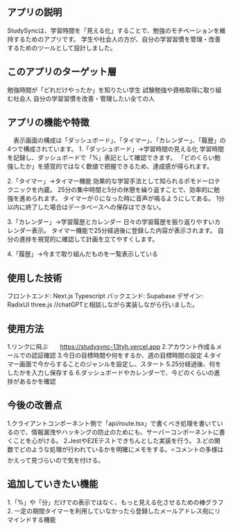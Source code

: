 ## アプリの説明
  StudySyncは、学習時間を「見える化」することで、勉強のモチベーションを維持するためのアプリです。
  学生や社会人の方が、自分の学習習慣を管理・改善するためのツールとして設計しました。

## このアプリのターゲット層
  勉強時間が「どれだけやったか」を知りたい学生
  試験勉強や資格取得に取り組む社会人
  自分の学習習慣を改善・管理したい全ての人

## アプリの機能や特徴
　表示画面の構成は「ダッシュボード」、「タイマー」、「カレンダー」、「履歴」の4つで構成されています。
    1.「ダッシュボード」→学習時間の見える化
    学習時間を記録し、ダッシュボードで「%」表記として確認できます。
   「どのくらい勉強したか」を感覚的ではなく数値で把握できるため、達成感が得られます。
 
   2.「タイマー」→タイマー機能
    効果的な学習手法として知られるポモドーロテクニックを内蔵。
    25分の集中時間と5分の休憩を繰り返すことで、効率的に勉強を進められます。
    タイマーが０になった時に音声が鳴るようにしてある。
    1分以内に終了した場合はデータベースへの保存はできない。
  
   3.「カレンダー」→学習履歴とカレンダー
    日々の学習履歴を振り返りやすいカレンダー表示。
    タイマー機能で25分経過後に登録した内容が表示されます。
    自分の進捗を視覚的に確認して計画を立てやすくします。
  
   4.「履歴」→今まで取り組んだものを一覧表示している

## 使用した技術
 フロントエンド: Next.js Typescript
 バックエンド: Supabase
 デザイン: RadixUI  three.js  //chatGPTと相談しながら実装しながら行いました。

## 使用方法
 1.リンクに飛ぶ　　https://studysync-13tyh.vercel.app
 2.アカウント作成＆メールでの認証確認
 3.今日の目標時間や何をするか、週の目標時間の設定
 4.タイマー画面で今からすることのジャンルを設定し、スタート
 5.25分経過後、何をしたかを入力し保存する
 6.ダッシュボードやカレンダーで、今どのくらいの進捗があるかを確認

## 今後の改善点
 1.クライアントコンポーネント側で「api/route.tsx」で書くべき処理を書いているので、情報漏洩やハッキングの防止のためにも、サーバーコンポーネントに書くことを心がける。
 2.JestやE2Eテストできちんとした実装を行う。
 3.どの関数でどのような処理が行われているかを明確にメモをする。⭐️コメントの多様はかえって見づらいので気を付ける。

## 追加していきたい機能
 1.「%」や「分」だけでの表示ではなく、もっと見える化させるための棒グラフ
 2. 一定の期間タイマーを利用していなかったら登録したメールアドレス宛にリマインドする機能


